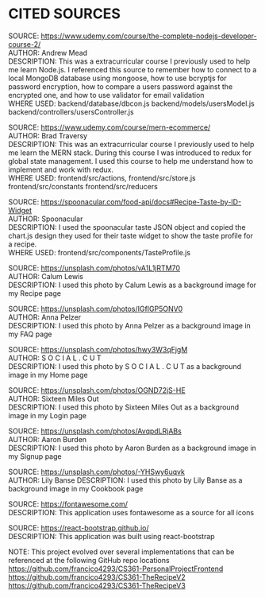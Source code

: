 # CITED SOURCES
SOURCE: https://www.udemy.com/course/the-complete-nodejs-developer-course-2/ \
AUTHOR: Andrew Mead\
DESCRIPTION: This was a extracurricular course I previously used to help me learn Node.js. I referenced
this source to remember how to connect to a local MongoDB database using mongoose, how to use bcryptjs for password encryption,
how to compare a users password against the encrypted one, and how to use validator for email validation\
WHERE USED: backend/database/dbcon.js backend/models/usersModel.js backend/controllers/usersController.js

SOURCE: https://www.udemy.com/course/mern-ecommerce/ \
AUTHOR: Brad Traversy\
DESCRIPTION: This was an extracurricular course I previously used to help me learn the MERN stack. During this course I
was introduced to redux for global state management. I used this course to help me understand how to implement and work
with redux.\
WHERE USED: frontend/src/actions, frontend/src/store.js frontend/src/constants frontend/src/reducers

SOURCE: https://spoonacular.com/food-api/docs#Recipe-Taste-by-ID-Widget \
AUTHOR: Spoonacular \
DESCRIPTION: I used the spoonacular taste JSON object and copied the chart.js design they used for their taste widget to
show the taste profile for a recipe.\
WHERE USED: frontend/src/components/TasteProfile.js

SOURCE: https://unsplash.com/photos/vA1L1jRTM70 \
AUTHOR: Calum Lewis\
DESCRIPTION: I used this photo by Calum Lewis as a background image for my Recipe page

SOURCE: https://unsplash.com/photos/IGfIGP5ONV0 \
AUTHOR: Anna Pelzer\
DESCRIPTION: I used this photo by Anna Pelzer as a background image in my FAQ page

SOURCE: https://unsplash.com/photos/hwy3W3qFjgM \
AUTHOR: S O C I A L . C U T\
DESCRIPTION: I used this photo by S O C I A L . C U T as a background image in my Home page

SOURCE: https://unsplash.com/photos/OGND72jS-HE \
AUTHOR: Sixteen Miles Out\
DESCRIPTION: I used this photo by Sixteen Miles Out as a background image in my Login page

SOURCE: https://unsplash.com/photos/AvqpdLRjABs \
AUTHOR: Aaron Burden \
DESCRIPTION: I used this photo by Aaron Burden as a background image in my Signup page

SOURCE: https://unsplash.com/photos/-YHSwy6uqvk \
AUTHOR: Lily Banse
DESCRIPTION: I used this photo by Lily Banse as a background image in my Cookbook page

SOURCE: https://fontawesome.com/ \
DESCRIPTION: This application uses fontawesome as a source for all icons

SOURCE: https://react-bootstrap.github.io/ \
DESCRIPTION: This application was built using react-bootstrap

NOTE: This project evolved over several implementations that can be referenced at the following GitHub repo locations\
https://github.com/francico4293/CS361-PersonalProjectFrontend \
https://github.com/francico4293/CS361-TheRecipeV2 \
https://github.com/francico4293/CS361-TheRecipeV3
